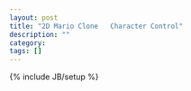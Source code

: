```yaml
---
layout: post
title: "2D Mario Clone   Character Control"
description: ""
category: 
tags: []
---
```

{% include JB/setup %}

